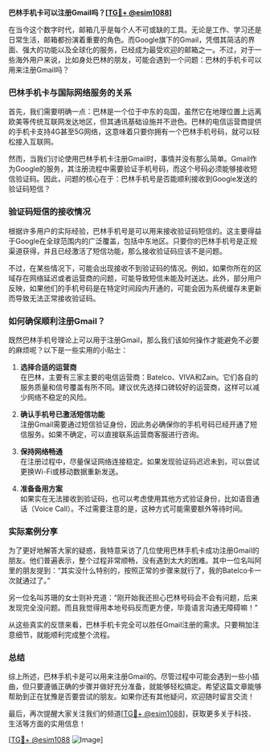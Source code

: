 **巴林手机卡可以注册Gmail吗？[[TG💪+ @esim1088](https://t.me/s/esim1088)]**

在当今这个数字时代，邮箱几乎是每个人不可或缺的工具。无论是工作、学习还是日常生活，邮箱都扮演着重要的角色。而Google旗下的Gmail，凭借其简洁的界面、强大的功能以及全球化的服务，已经成为最受欢迎的邮箱之一。不过，对于一些海外用户来说，比如身处巴林的朋友，可能会遇到一个问题：巴林的手机卡可以用来注册Gmail吗？

### 巴林手机卡与国际网络服务的关系

首先，我们需要明确一点：巴林是一个位于中东的岛国，虽然它在地理位置上远离欧美等传统互联网发达地区，但其通讯基础设施并不逊色。巴林的电信运营商提供的手机卡支持4G甚至5G网络，这意味着只要你拥有一个巴林手机号码，就可以轻松接入互联网。

然而，当我们讨论使用巴林手机卡注册Gmail时，事情并没有那么简单。Gmail作为Google的服务，其注册流程中需要验证手机号码，而这个号码必须能够接收短信验证码。因此，问题的核心在于：巴林手机号是否能顺利接收到Google发送的验证码短信？

### 验证码短信的接收情况

根据许多用户的实际经验，巴林手机号是可以用来接收验证码短信的。这主要得益于Google在全球范围内的广泛覆盖，包括中东地区。只要你的巴林手机号是正规渠道获得，并且已经激活了短信功能，那么接收验证码应该不是问题。

不过，在某些情况下，可能会出现接收不到验证码的情况。例如，如果你所在的区域存在网络延迟或者运营商的问题，可能导致短信未能及时送达。此外，部分用户反映，如果他们的手机号码是在特定时间段内开通的，可能会因为系统缓存未更新而导致无法正常接收验证码。

### 如何确保顺利注册Gmail？

既然巴林手机号理论上可以用于注册Gmail，那么我们该如何操作才能避免不必要的麻烦呢？以下是一些实用的小贴士：

1. **选择合适的运营商**  
   在巴林，主要有三家主要的电信运营商：Batelco、VIVA和Zain。它们各自的服务质量和信号覆盖有所不同。建议优先选择口碑较好的运营商，这样可以减少网络不稳定的风险。

2. **确认手机号已激活短信功能**  
   注册Gmail需要通过短信验证身份，因此务必确保你的手机号码已经开通了短信服务。如果不确定，可以直接联系运营商客服进行咨询。

3. **保持网络畅通**  
   在注册过程中，尽量保证网络连接稳定。如果发现验证码迟迟未到，可以尝试更换Wi-Fi或移动数据重新发送。

4. **准备备用方案**  
   如果实在无法接收到验证码，也可以考虑使用其他方式验证身份，比如语音通话（Voice Call）。不过需要注意的是，这种方式可能需要额外等待时间。

### 实际案例分享

为了更好地解答大家的疑惑，我特意采访了几位使用巴林手机卡成功注册Gmail的朋友。他们普遍表示，整个过程非常顺畅，没有遇到太大的困难。其中一位名叫阿里的朋友提到：“其实没什么特别的，按照正常的步骤来就行了，我的Batelco卡一次就通过了。”

另一位名叫苏珊的女士则补充道：“刚开始我还担心巴林号码会不会有问题，后来发现完全没问题。而且我觉得用本地号码反而更方便，毕竟语言沟通无障碍嘛！”

从这些真实的反馈来看，巴林手机卡完全可以胜任Gmail注册的需求。只要稍加注意细节，就能顺利完成整个流程。

### 总结

综上所述，巴林手机卡是可以用来注册Gmail的。尽管过程中可能会遇到一些小插曲，但只要遵循正确的步骤并做好充分准备，就能够轻松搞定。希望这篇文章能够帮助到正在犹豫是否要尝试的朋友。如果你还有其他疑问，欢迎随时留言交流！

最后，再次提醒大家关注我们的频道[[TG💪+ @esim1088](https://t.me/s/esim1088)]，获取更多关于科技、生活等方面的实用信息！  

[[TG💪+ @esim1088](https://t.me/s/esim1088) ![Image](https://i.postimg.cc/4NQfJmqS/Snipaste-2025-05-13-00-14-12.png)]
